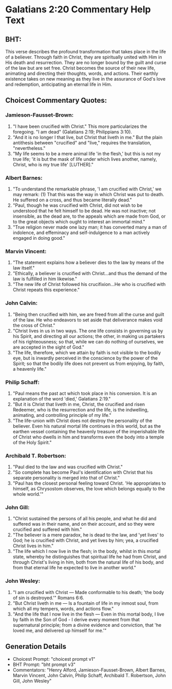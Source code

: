 # Galatians 2:20 Commentary Help Text

## BHT:
This verse describes the profound transformation that takes place in the life of a believer. Through faith in Christ, they are spiritually united with Him in His death and resurrection. They are no longer bound by the guilt and curse of the law but are set free. Christ becomes the source of their new life, animating and directing their thoughts, words, and actions. Their earthly existence takes on new meaning as they live in the assurance of God's love and redemption, anticipating an eternal life in Him.

## Choicest Commentary Quotes:
### Jamieson-Fausset-Brown:
1. "I have been crucified with Christ." This more particularizes the foregoing. "I am dead" (Galatians 2:19; Philippians 3:10).
2. "And it is no longer I that live, but Christ that liveth in me." But the plain antithesis between "crucified" and "live," requires the translation, "nevertheless."
3. "My life seems to be a mere animal life 'in the flesh,' but this is not my true life; 'it is but the mask of life under which lives another, namely, Christ, who is my true life' [LUTHER]."

### Albert Barnes:
1. "To understand the remarkable phrase, 'I am crucified with Christ,' we may remark: (1) That this was the way in which Christ was put to death. He suffered on a cross, and thus became literally dead."
2. "Paul, though he was crucified with Christ, did not wish to be understood that he felt himself to be dead. He was not inactive; not insensible, as the dead are, to the appeals which are made from God, or to the great objects which ought to interest an immortal mind."
3. "True religion never made one lazy man; it has converted many a man of indolence, and effeminacy and self-indulgence to a man actively engaged in doing good."

### Marvin Vincent:
1. "The statement explains how a believer dies to the law by means of the law itself."
2. "Ethically, a believer is crucified with Christ...and thus the demand of the law is fulfilled in him likewise."
3. "The new life of Christ followed his crucifixion...He who is crucified with Christ repeats this experience."

### John Calvin:
1. "Being then crucified with him, we are freed from all the curse and guilt of the law. He who endeavors to set aside that deliverance makes void the cross of Christ." 
2. "Christ lives in us in two ways. The one life consists in governing us by his Spirit, and directing all our actions; the other, in making us partakers of his righteousness; so that, while we can do nothing of ourselves, we are accepted in the sight of God."
3. "The life, therefore, which we attain by faith is not visible to the bodily eye, but is inwardly perceived in the conscience by the power of the Spirit; so that the bodily life does not prevent us from enjoying, by faith, a heavenly life."

### Philip Schaff:
1. "Paul means the past act which took place in his conversion. It is an explanation of the word 'died,' Galatians 2:19."
2. "But it is Christ that liveth in me, Christ, the crucified and risen Redeemer, who is the resurrection and the life, is the indwelling, animating, and controlling principle of my life."
3. "The life-union with Christ does not destroy the personality of the believer. Even his natural mortal life continues in this world, but as the earthen vessel containing the heavenly treasure of the imperishable life of Christ who dwells in him and transforms even the body into a temple of the Holy Spirit."

### Archibald T. Robertson:
1. "Paul died to the law and was crucified with Christ." 
2. "So complete has become Paul's identification with Christ that his separate personality is merged into that of Christ." 
3. "Paul has the closest personal feeling toward Christ. 'He appropriates to himself, as Chrysostom observes, the love which belongs equally to the whole world.'"

### John Gill:
1. "Christ sustained the persons of all his people, and what he did and suffered was in their name, and on their account, and so they were crucified and suffered with him."
2. "The believer is a mere paradox, he is dead to the law, and 'yet lives' to God; he is crucified with Christ, and yet lives by him; yea, a crucified Christ lives in him."
3. "The life which I now live in the flesh; in the body, whilst in this mortal state, whereby he distinguishes that spiritual life he had from Christ, and through Christ's living in him, both from the natural life of his body, and from that eternal life he expected to live in another world."

### John Wesley:
1. "I am crucified with Christ — Made conformable to his death; 'the body of sin is destroyed.'" Romans 6:6.
2. "But Christ liveth in me — Is a fountain of life in my inmost soul, from which all my tempers, words, and actions flow."
3. "And the life that I now live in the flesh — Even in this mortal body, I live by faith in the Son of God - I derive every moment from that supernatural principle; from a divine evidence and conviction, that 'he loved me, and delivered up himself for me.'"


## Generation Details
- Choicest Prompt: "choicest prompt v1"
- BHT Prompt: "bht prompt v3"
- Commentators: "Henry Alford, Jamieson-Fausset-Brown, Albert Barnes, Marvin Vincent, John Calvin, Philip Schaff, Archibald T. Robertson, John Gill, John Wesley"
